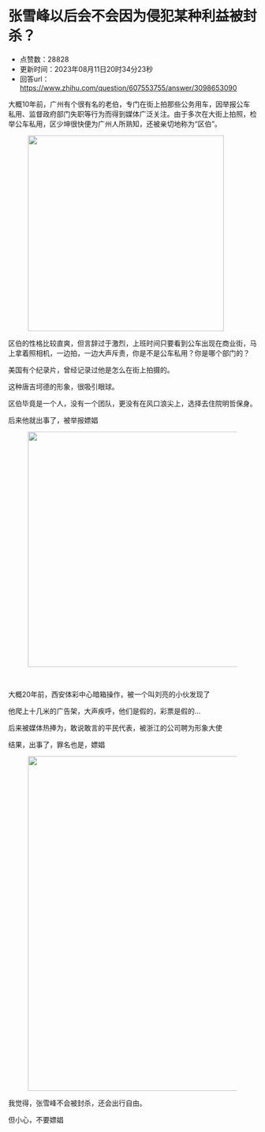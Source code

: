 # 张雪峰以后会不会因为侵犯某种利益被封杀？
- 点赞数：28828
- 更新时间：2023年08月11日20时34分23秒
- 回答url：https://www.zhihu.com/question/607553755/answer/3098653090
<body>
 <p data-pid="2M3IVot6">大概10年前，广州有个很有名的老伯，专门在街上拍那些公务用车，因举报公车私用、监督政府部门失职等行为而得到媒体广泛关注。由于多次在大街上拍照，检举公车私用，区少坤很快便为广州人所熟知，还被亲切地称为“区伯”。</p>
 <figure data-size="normal">
  <img src="https://pica.zhimg.com/50/v2-fe43a4b1e12778a80afc830441b6f9aa_720w.jpg?source=1940ef5c" data-rawwidth="397" data-rawheight="260" data-size="normal" data-caption="" data-original-token="v2-829ac869f367579a8f4c29f2170354eb" data-default-watermark-src="https://picx.zhimg.com/50/v2-13d38d6ad9d1822138e1b29f64d55ca4_720w.jpg?source=1940ef5c" class="content_image" width="397">
 </figure>
 <p data-pid="hhme9SOP">区伯的性格比较直爽，但言辞过于激烈，上班时间只要看到公车出现在商业街，马上拿着照相机，一边拍，一边大声斥责，你是不是公车私用？你是哪个部门的？</p>
 <p data-pid="PdUr3rtg">美国有个纪录片，曾经记录过他是怎么在街上拍摄的。</p>
 <p data-pid="X6irUsJC">这种唐吉坷德的形象，很吸引眼球。</p>
 <p data-pid="r7Lwf2pt">区伯毕竟是一个人，没有一个团队，更没有在风口浪尖上，选择去住院明哲保身。</p>
 <p data-pid="YEH3KWHa">后来他就出事了，被举报嫖娼</p>
 <figure data-size="normal">
  <img src="https://pic1.zhimg.com/50/v2-4d450cc51cbc4c1d14fca191ee620707_720w.jpg?source=1940ef5c" data-rawwidth="477" data-rawheight="391" data-size="normal" data-caption="" data-original-token="v2-c8c8e6492816b6ce3027619ffac9e33d" data-default-watermark-src="https://pic1.zhimg.com/50/v2-17526a7db1df7365cc8cf3b7091f2fe0_720w.jpg?source=1940ef5c" class="origin_image zh-lightbox-thumb" width="477" data-original="https://pica.zhimg.com/v2-4d450cc51cbc4c1d14fca191ee620707_r.jpg?source=1940ef5c">
 </figure>
 <p class="ztext-empty-paragraph"><br></p>
 <p data-pid="QQ1_thbE">大概20年前，西安体彩中心暗箱操作，被一个叫刘亮的小伙发现了</p>
 <p data-pid="9cv4s32i">他爬上十几米的广告架，大声疾呼，他们是假的，彩票是假的...</p>
 <p data-pid="pznoYH3U">后来被媒体热捧为，敢说敢言的平民代表，被浙江的公司聘为形象大使</p>
 <p data-pid="l9GXRLyJ">结果，出事了，罪名也是，嫖娼</p>
 <figure data-size="normal">
  <img src="https://pic1.zhimg.com/50/v2-c5f18b5d62616fc2704cc5581849d693_720w.jpg?source=1940ef5c" data-rawwidth="679" data-rawheight="543" data-size="normal" data-caption="" data-original-token="v2-63b6483e8662f877526432223fa51863" data-default-watermark-src="https://picx.zhimg.com/50/v2-a1ced63423289df18e6a2cb61a5671ce_720w.jpg?source=1940ef5c" class="origin_image zh-lightbox-thumb" width="679" data-original="https://pic1.zhimg.com/v2-c5f18b5d62616fc2704cc5581849d693_r.jpg?source=1940ef5c">
 </figure>
 <p data-pid="0S2upw1s">我觉得，张雪峰不会被封杀，还会出行自由。</p>
 <p data-pid="9jgAqosR">但小心，不要嫖娼</p>
</body>